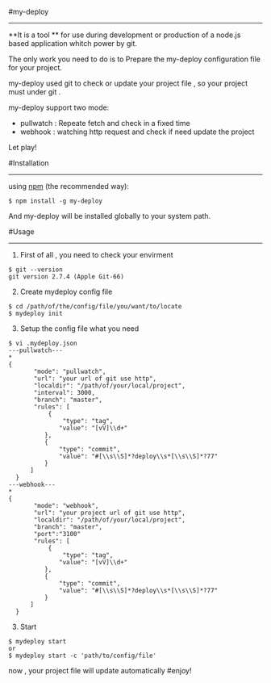 #my-deploy
___

**It is a tool ** for use during development or production of a node.js based application whitch power by git.

The only work you need to do is to Prepare the my-deploy configuration file for your project.

my-deploy used git to check or update your project file , so your project must under git .

my-deploy support two mode:
* pullwatch   :   Repeate fetch and check in a fixed time
* webhook   :   watching http request and check if need update the project

Let play!

#Installation
___

using [npm](http://npmjs.org/) (the recommended way):

```
$ npm install -g my-deploy
```

And my-deploy will be installed globally to your system path.

#Usage
____


1. First of all , you need to check your envirment
```
$ git --version
git version 2.7.4 (Apple Git-66)
```

2. Create mydeploy config file
```
$ cd /path/of/the/config/file/you/want/to/locate
$ mydeploy init
```

3. Setup the config file what you need 
```
$ vi .mydeploy.json
---pullwatch---
*
{
       "mode": "pullwatch",
       "url": "your url of git use http",
       "localdir": "/path/of/your/local/project",
       "interval": 3000,
       "branch": "master",
       "rules": [
           {
               "type": "tag",
              "value": "[vV]\\d+"
          },
          {
              "type": "commit",
              "value": "#[\\s\\S]*?deploy\\s*[\\s\\S]*?77"
          }
      ]
  }
---webhook---
*
{
       "mode": "webhook",
       "url": "your project url of git use http",
       "localdir": "/path/of/your/local/project",
       "branch": "master",
       "port":"3100"
       "rules": [
           {
               "type": "tag",
              "value": "[vV]\\d+"
          },
          {
              "type": "commit",
              "value": "#[\\s\\S]*?deploy\\s*[\\s\\S]*?77"
          }
      ]
  }
```

3. Start  
```
$ mydeploy start
or
$ mydeploy start -c 'path/to/config/file'
```

now , your project file will update automatically
#enjoy!